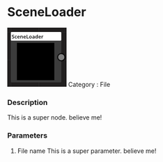 # SceneLoader
![node picture](./SceneLoader.png)
Category : File
### Description
This is a super node. believe me!
### Parameters
1. File name
This is a super parameter. believe me!

